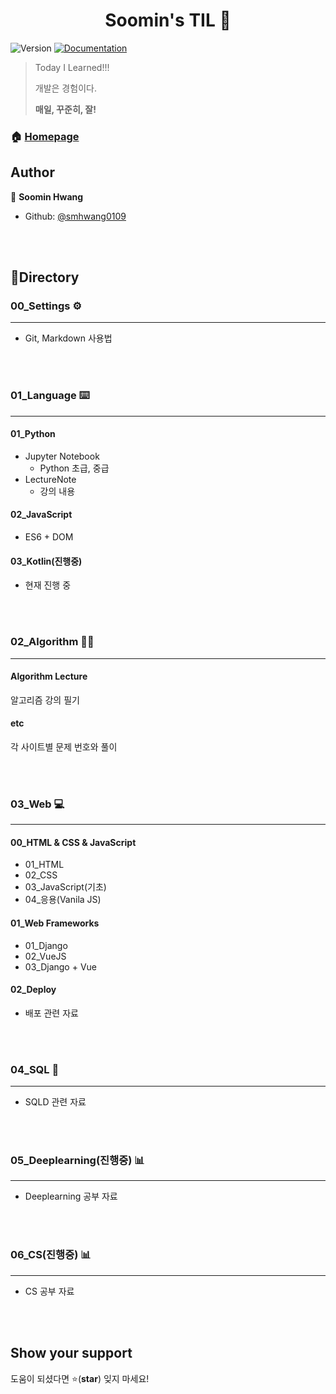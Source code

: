 <h1 align="center">Soomin's TIL 👋</h1>
<p>
  <img alt="Version" src="https://img.shields.io/badge/version-0.0.1-blue.svg?cacheSeconds=2592000" />
  <a href="https://github.com/smhwang0109/TIL/blob/master/README.md" target="_blank">
    <img alt="Documentation" src="https://img.shields.io/badge/documentation-yes-brightgreen.svg" />
  </a>
</p>

> Today I Learned!!!
>
> 개발은 경험이다.
>
> **매일, 꾸준히, 잘!**

### 🏠 [Homepage](https://github.com/smhwang0109/TIL)

## Author

👤 **Soomin Hwang**

* Github: [@smhwang0109](https://github.com/smhwang0109)

<br/><br/>

## :open_file_folder:Directory

### 00_Settings ⚙

---

- Git, Markdown 사용법

<br/>

<br/>

### 01_Language​ :keyboard:

---

#### 01_Python

- Jupyter Notebook
  - Python 초급, 중급
- LectureNote
  - 강의 내용



#### 02_JavaScript

- ES6 + DOM



#### 03_Kotlin(진행중)

- 현재 진행 중

<br/>

<br/>

### 02_Algorithm 👨‍💻

---

#### Algorithm Lecture

알고리즘 강의 필기

#### etc

각 사이트별 문제 번호와 풀이

<br/>

<br/>

### 03_Web :computer:

---

#### 00_HTML & CSS & JavaScript

- 01_HTML
- 02_CSS
- 03_JavaScript(기초)
- 04_응용(Vanila JS)

#### 01_Web Frameworks

- 01_Django
- 02_VueJS
- 03_Django + Vue

#### 02_Deploy

- 배포 관련 자료

<br/>

<br/>

### 04_SQL :page_with_curl:

---

- SQLD 관련 자료

<br/>

<br/>

### 05_Deeplearning(진행중) :bar_chart:

---

- Deeplearning 공부 자료

<br/>

<br/>

### 06_CS(진행중) :bar_chart:

---

- CS 공부 자료

<br/>

<br/>

## Show your support

도움이 되셨다면 ⭐️(**star**) 잊지 마세요! 

